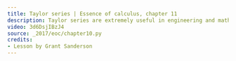 ```yaml
---
title: Taylor series | Essence of calculus, chapter 11
description: Taylor series are extremely useful in engineering and math, but what are they?  This video shows why they're useful, and how to make sense of the formula.
video: 3d6DsjIBzJ4
source: _2017/eoc/chapter10.py
credits:
- Lesson by Grant Sanderson
---
```

